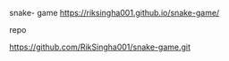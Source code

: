 snake- game 
https://riksingha001.github.io/snake-game/

repo

https://github.com/RikSingha001/snake-game.git
